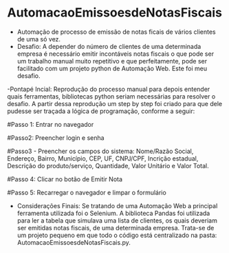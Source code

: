 # AutomacaoEmissoesdeNotasFiscais
- Automação de processo de emissão de notas ficais de vários clientes de uma só vez.
- Desafio: A depender do número de clientes de uma determinada empresa é necessário emitir incontáveis notas fiscais o que pode ser um trabalho manual muito repetitivo e que perfeitamente, pode ser facilitado com um projeto python de Automação Web. Este foi meu desafio. 

-Pontapé Incial: Reprodução do processo manual para depois entender quais ferramentas, bibliotecas python seriam necessárias para resolver o desafio. A partir dessa reprodução um step by step foi criado para que dele pudesse ser traçada a lógica de programação, conforme a seguir:

#Passo 1: Entrar no navegador

#Passo2: Preencher login e senha

#Passo3 - Preencher os campos do sistema: Nome/Razão Social, Endereço, Bairro, Município, CEP, UF, CNPJ/CPF, Incrição estadual, Descrição do produto/serviço, Quantidade, Valor Unitário e Valor Total.
    
#Passo 4: Clicar no botão de Emitir Nota

#Passo 5: Recarregar o navegador e limpar o formulário
    
- Considerações Finais: Se tratando de uma Automação Web a principal ferramenta utilizada foi o Selenium. A biblioteca Pandas foi utilizada para ler a tabela que simulava uma lista de clientes, os quais deveriam ser emitidas notas fiscais, de uma determinada empresa. Trata-se de um projeto pequeno em que todo o código está centralizado na pasta: AutomacaoEmissoesdeNotasFiscais.py.
